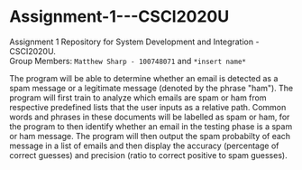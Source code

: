 # Assignment-1---CSCI2020U
Assignment 1 Repository for System Development and Integration - CSCI2020U. <br />
Group Members: `Matthew Sharp - 100748071` and `*insert name*`

The program will be able to determine whether an email is detected as a spam message or a legitimate message (denoted by the phrase "ham"). The program will first train to analyze which emails are spam or ham from respective predefined lists that the user inputs as a relative path. Common words and phrases in these documents will be labelled as spam or ham, for the program to then identify whether an email in the testing phase is a spam or ham message. The program will then output the spam probabilty of each message in a list of emails and then display the accuracy (percentage of correct guesses) and precision (ratio to correct positive to spam guesses).
